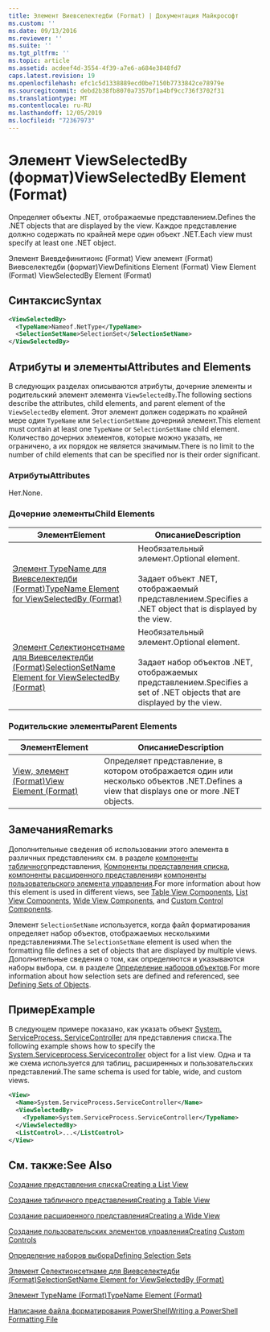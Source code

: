 ```yaml
---
title: Элемент Виевселектедби (Format) | Документация Майкрософт
ms.custom: ''
ms.date: 09/13/2016
ms.reviewer: ''
ms.suite: ''
ms.tgt_pltfrm: ''
ms.topic: article
ms.assetid: acdeef4d-3554-4f39-a7e6-a684e3848fd7
caps.latest.revision: 19
ms.openlocfilehash: efc1c5d1338889ecd0be7150b7733842ce78979e
ms.sourcegitcommit: debd2b38fb8070a7357bf1a4bf9cc736f3702f31
ms.translationtype: MT
ms.contentlocale: ru-RU
ms.lasthandoff: 12/05/2019
ms.locfileid: "72367973"
---
```

# <a name="viewselectedby-element-format"></a><span data-ttu-id="586e5-102">Элемент ViewSelectedBy (формат)</span><span class="sxs-lookup"><span data-stu-id="586e5-102">ViewSelectedBy Element (Format)</span></span>

<span data-ttu-id="586e5-103">Определяет объекты .NET, отображаемые представлением.</span><span class="sxs-lookup"><span data-stu-id="586e5-103">Defines the .NET objects that are displayed by the view.</span></span> <span data-ttu-id="586e5-104">Каждое представление должно содержать по крайней мере один объект .NET.</span><span class="sxs-lookup"><span data-stu-id="586e5-104">Each view must specify at least one .NET object.</span></span>

<span data-ttu-id="586e5-105">Элемент Виевдефинитионс (Format) View элемент (Format) Виевселектедби (формат)</span><span class="sxs-lookup"><span data-stu-id="586e5-105">ViewDefinitions Element (Format) View Element (Format) ViewSelectedBy Element (Format)</span></span>

## <a name="syntax"></a><span data-ttu-id="586e5-106">Синтаксис</span><span class="sxs-lookup"><span data-stu-id="586e5-106">Syntax</span></span>

```xml
<ViewSelectedBy>
  <TypeName>Nameof.NetType</TypeName>
  <SelectionSetName>SelectionSet</SelectionSetName>
</ViewSelectedBy>
```

## <a name="attributes-and-elements"></a><span data-ttu-id="586e5-107">Атрибуты и элементы</span><span class="sxs-lookup"><span data-stu-id="586e5-107">Attributes and Elements</span></span>

<span data-ttu-id="586e5-108">В следующих разделах описываются атрибуты, дочерние элементы и родительский элемент элемента `ViewSelectedBy`.</span><span class="sxs-lookup"><span data-stu-id="586e5-108">The following sections describe the attributes, child elements, and parent element of the `ViewSelectedBy` element.</span></span> <span data-ttu-id="586e5-109">Этот элемент должен содержать по крайней мере один `TypeName` или `SelectionSetName` дочерний элемент.</span><span class="sxs-lookup"><span data-stu-id="586e5-109">This element must contain at least one `TypeName` or `SelectionSetName` child element.</span></span> <span data-ttu-id="586e5-110">Количество дочерних элементов, которые можно указать, не ограничено, а их порядок не является значимым.</span><span class="sxs-lookup"><span data-stu-id="586e5-110">There is no limit to the number of child elements that can be specified nor is their order significant.</span></span>

### <a name="attributes"></a><span data-ttu-id="586e5-111">Атрибуты</span><span class="sxs-lookup"><span data-stu-id="586e5-111">Attributes</span></span>

<span data-ttu-id="586e5-112">Нет.</span><span class="sxs-lookup"><span data-stu-id="586e5-112">None.</span></span>

### <a name="child-elements"></a><span data-ttu-id="586e5-113">Дочерние элементы</span><span class="sxs-lookup"><span data-stu-id="586e5-113">Child Elements</span></span>

|<span data-ttu-id="586e5-114">Элемент</span><span class="sxs-lookup"><span data-stu-id="586e5-114">Element</span></span>|<span data-ttu-id="586e5-115">Описание</span><span class="sxs-lookup"><span data-stu-id="586e5-115">Description</span></span>|
|-------------|-----------------|
|[<span data-ttu-id="586e5-116">Элемент TypeName для Виевселектедби (Format)</span><span class="sxs-lookup"><span data-stu-id="586e5-116">TypeName Element for ViewSelectedBy (Format)</span></span>](./typename-element-for-viewselectedby-format.md)|<span data-ttu-id="586e5-117">Необязательный элемент.</span><span class="sxs-lookup"><span data-stu-id="586e5-117">Optional element.</span></span><br /><br /> <span data-ttu-id="586e5-118">Задает объект .NET, отображаемый представлением.</span><span class="sxs-lookup"><span data-stu-id="586e5-118">Specifies a .NET object that is displayed by the view.</span></span>|
|[<span data-ttu-id="586e5-119">Элемент Селектионсетнаме для Виевселектедби (Format)</span><span class="sxs-lookup"><span data-stu-id="586e5-119">SelectionSetName Element for ViewSelectedBy (Format)</span></span>](./selectionsetname-element-for-viewselectedby-format.md)|<span data-ttu-id="586e5-120">Необязательный элемент.</span><span class="sxs-lookup"><span data-stu-id="586e5-120">Optional element.</span></span><br /><br /> <span data-ttu-id="586e5-121">Задает набор объектов .NET, отображаемых представлением.</span><span class="sxs-lookup"><span data-stu-id="586e5-121">Specifies a set of .NET objects that are displayed by the view.</span></span>|

### <a name="parent-elements"></a><span data-ttu-id="586e5-122">Родительские элементы</span><span class="sxs-lookup"><span data-stu-id="586e5-122">Parent Elements</span></span>

|<span data-ttu-id="586e5-123">Элемент</span><span class="sxs-lookup"><span data-stu-id="586e5-123">Element</span></span>|<span data-ttu-id="586e5-124">Описание</span><span class="sxs-lookup"><span data-stu-id="586e5-124">Description</span></span>|
|-------------|-----------------|
|[<span data-ttu-id="586e5-125">View, элемент (Format)</span><span class="sxs-lookup"><span data-stu-id="586e5-125">View Element (Format)</span></span>](./view-element-format.md)|<span data-ttu-id="586e5-126">Определяет представление, в котором отображается один или несколько объектов .NET.</span><span class="sxs-lookup"><span data-stu-id="586e5-126">Defines a view that displays one or more .NET objects.</span></span>|

## <a name="remarks"></a><span data-ttu-id="586e5-127">Замечания</span><span class="sxs-lookup"><span data-stu-id="586e5-127">Remarks</span></span>

<span data-ttu-id="586e5-128">Дополнительные сведения об использовании этого элемента в различных представлениях см. в разделе [компоненты табличного](./creating-a-table-view.md)представления, [Компоненты представления списка](./creating-a-list-view.md), [компоненты расширенного представления](./creating-a-wide-view.md)и [компоненты пользовательского элемента управления](./creating-custom-controls.md).</span><span class="sxs-lookup"><span data-stu-id="586e5-128">For more information about how this element is used in different views, see [Table View Components](./creating-a-table-view.md), [List View Components](./creating-a-list-view.md), [Wide View Components](./creating-a-wide-view.md), and [Custom Control Components](./creating-custom-controls.md).</span></span>

<span data-ttu-id="586e5-129">Элемент `SelectionSetName` используется, когда файл форматирования определяет набор объектов, отображаемых несколькими представлениями.</span><span class="sxs-lookup"><span data-stu-id="586e5-129">The `SelectionSetName` element is used when the formatting file defines a set of objects that are displayed by multiple views.</span></span> <span data-ttu-id="586e5-130">Дополнительные сведения о том, как определяются и указываются наборы выбора, см. в разделе [Определение наборов объектов](./defining-selection-sets.md).</span><span class="sxs-lookup"><span data-stu-id="586e5-130">For more information about how selection sets are defined and referenced, see [Defining Sets of Objects](./defining-selection-sets.md).</span></span>

## <a name="example"></a><span data-ttu-id="586e5-131">Пример</span><span class="sxs-lookup"><span data-stu-id="586e5-131">Example</span></span>

<span data-ttu-id="586e5-132">В следующем примере показано, как указать объект [System. ServiceProcess. ServiceController](/dotnet/api/System.ServiceProcess.ServiceController) для представления списка.</span><span class="sxs-lookup"><span data-stu-id="586e5-132">The following example shows how to specify the [System.Serviceprocess.Servicecontroller](/dotnet/api/System.ServiceProcess.ServiceController) object for a list view.</span></span> <span data-ttu-id="586e5-133">Одна и та же схема используется для таблиц, расширенных и пользовательских представлений.</span><span class="sxs-lookup"><span data-stu-id="586e5-133">The same schema is used for table, wide, and custom views.</span></span>

```xml
<View>
  <Name>System.ServiceProcess.ServiceController</Name>
  <ViewSelectedBy>
    <TypeName>System.ServiceProcess.ServiceController</TypeName>
  </ViewSelectedBy>
  <ListControl>...</ListControl>
</View>
```

## <a name="see-also"></a><span data-ttu-id="586e5-134">См. также:</span><span class="sxs-lookup"><span data-stu-id="586e5-134">See Also</span></span>

[<span data-ttu-id="586e5-135">Создание представления списка</span><span class="sxs-lookup"><span data-stu-id="586e5-135">Creating a List View</span></span>](./creating-a-list-view.md)

[<span data-ttu-id="586e5-136">Создание табличного представления</span><span class="sxs-lookup"><span data-stu-id="586e5-136">Creating a Table View</span></span>](./creating-a-table-view.md)

[<span data-ttu-id="586e5-137">Создание расширенного представления</span><span class="sxs-lookup"><span data-stu-id="586e5-137">Creating a Wide View</span></span>](./creating-a-wide-view.md)

[<span data-ttu-id="586e5-138">Создание пользовательских элементов управления</span><span class="sxs-lookup"><span data-stu-id="586e5-138">Creating Custom Controls</span></span>](./creating-custom-controls.md)

[<span data-ttu-id="586e5-139">Определение наборов выбора</span><span class="sxs-lookup"><span data-stu-id="586e5-139">Defining Selection Sets</span></span>](./defining-selection-sets.md)

[<span data-ttu-id="586e5-140">Элемент Селектионсетнаме для Виевселектедби (Format)</span><span class="sxs-lookup"><span data-stu-id="586e5-140">SelectionSetName Element for ViewSelectedBy (Format)</span></span>](./selectionsetname-element-for-viewselectedby-format.md)

[<span data-ttu-id="586e5-141">Элемент TypeName (Format)</span><span class="sxs-lookup"><span data-stu-id="586e5-141">TypeName Element (Format)</span></span>](./typename-element-for-viewselectedby-format.md)

[<span data-ttu-id="586e5-142">Написание файла форматирования PowerShell</span><span class="sxs-lookup"><span data-stu-id="586e5-142">Writing a PowerShell Formatting File</span></span>](./writing-a-powershell-formatting-file.md)
